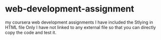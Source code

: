 # web-development-assignment
my coursera web development assignments
I have included the Stlying in HTML file Only I have not linked to any external file so that you can directly copy the code and test it.
